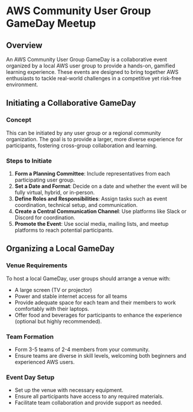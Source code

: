 # AWS Community User Group GameDay Meetup

## Overview

An AWS Community User Group GameDay is a collaborative event organized by a local AWS user group to provide a hands-on, gamified learning experience. These events are designed to bring together AWS enthusiasts to tackle real-world challenges in a competitive yet risk-free environment.

## Initiating a Collaborative GameDay

### Concept

This can be initiated by any user group or a regional community organization. The goal is to provide a larger, more diverse experience for participants, fostering cross-group collaboration and learning.

### Steps to Initiate

1. **Form a Planning Committee**: Include representatives from each participating user group.
2. **Set a Date and Format**: Decide on a date and whether the event will be fully virtual, hybrid, or in-person.
3. **Define Roles and Responsibilities**: Assign tasks such as event coordination, technical setup, and communication.
4. **Create a Central Communication Channel**: Use platforms like Slack or Discord for coordination.
5. **Promote the Event**: Use social media, mailing lists, and meetup platforms to reach potential participants.

## Organizing a Local GameDay

### Venue Requirements

To host a local GameDay, user groups should arrange a venue with:
- A large screen (TV or projector)
- Power and stable internet access for all teams
- Provide adequate space for each team and their members to work comfortably with their laptops.
- Offer food and beverages for participants to enhance the experience (optional but highly recommended).

### Team Formation

- Form 3-5 teams of 2-4 members from your community.
- Ensure teams are diverse in skill levels, welcoming both beginners and experienced AWS users.

### Event Day Setup

- Set up the venue with necessary equipment.
- Ensure all participants have access to any required materials.
- Facilitate team collaboration and provide support as needed.
